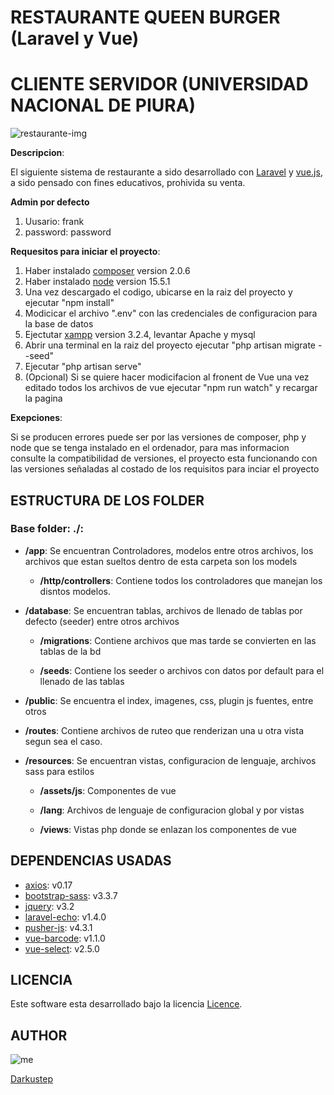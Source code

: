 # RESTAURANTE QUEEN BURGER (Laravel y Vue)
# CLIENTE SERVIDOR (UNIVERSIDAD NACIONAL DE PIURA)

![restaurante-img](https://images.pexels.com/photos/4450334/pexels-photo-4450334.jpeg?auto=compress&cs=tinysrgb&dpr=3&h=750&w=1260)

**Descripcion**:

El siguiente sistema de restaurante a sido desarrollado con [Laravel](https://laravel.com/docs/8.x/installation) y [vue.js](https://vuejs.org/), a sido pensado con fines educativos, prohivida su venta.

**Admin por defecto**

1. Uusario: frank
2. password: password

**Requesitos para iniciar el proyecto**:

1. Haber instalado [composer](https://getcomposer.org/) version 2.0.6
2. Haber instalado [node](https://nodejs.org/es/) version 15.5.1
3. Una vez descargado el codigo, ubicarse en la raiz del proyecto y ejecutar "npm install"
4. Modicicar el archivo ".env" con las credenciales de configuracion para la base de datos
5. Ejectutar [xampp](https://www.apachefriends.org/es/index.html) version 3.2.4, levantar Apache y mysql
5. Abrir una terminal en la raiz del proyecto ejecutar "php artisan migrate --seed"
6. Ejecutar "php artisan serve"
7. (Opcional) Si se quiere hacer modicifacion al fronent de Vue una vez editado todos los archivos de vue ejecutar "npm run watch" y recargar la pagina

**Exepciones**:

Si se producen errores puede ser por las versiones de composer, php y node que se tenga instalado en el ordenador, para mas informacion consulte la compatibilidad de versiones,
el proyecto esta funcionando con las versiones señaladas al costado de los requisitos para inciar el proyecto 

## ESTRUCTURA DE LOS FOLDER

### Base folder: ./:

*   **/app**:
    Se encuentran Controladores, modelos entre otros archivos, los archivos que estan sueltos dentro de esta carpeta son los models  

    *   **/http/controllers**: Contiene todos los controladores que manejan los disntos modelos.

*   **/database**:
    Se encuentran tablas, archivos de llenado de tablas por defecto (seeder) entre otros archivos
    
    *   **/migrations**: Contiene archivos que mas tarde se convierten en las tablas de la bd
    
    *   **/seeds**: Contiene los seeder o archivos con datos por default para el llenado de las tablas

*   **/public**:
    Se encuentra el index, imagenes, css, plugin js fuentes, entre otros

*   **/routes**:
    Contiene archivos de ruteo que renderizan una u otra vista segun sea el caso.

*   **/resources**:
    Se encuentran vistas, configuracion de lenguaje, archivos sass para estilos
    
    *   **/assets/js**: Componentes de vue 
    
    *   **/lang**: Archivos de lenguaje de configuracion global y por vistas
    
    *   **/views**: Vistas php donde se enlazan los componentes de vue

## DEPENDENCIAS USADAS

*   [axios](): v0.17
*   [bootstrap-sass](): v3.3.7
*   [jquery](): v3.2
*   [laravel-echo](): v1.4.0
*   [pusher-js](): v4.3.1
*   [vue-barcode](): v1.1.0
*   [vue-select](): v2.5.0

## LICENCIA

Este software esta desarrollado bajo la licencia [Licence]().

## AUTHOR

![me](https://avatars.githubusercontent.com/u/55063875?v=4)

[Darkustep](https://github.com/darkus1999)
